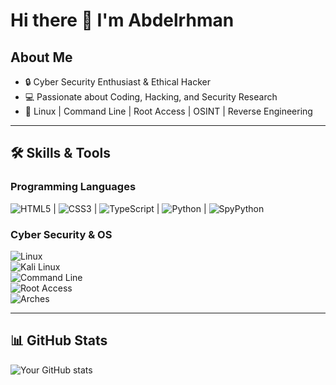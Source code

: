 # Hi there 👋  I'm Abdelrhman 

## About Me  
- 🔒 Cyber Security Enthusiast & Ethical Hacker  
- 💻 Passionate about Coding, Hacking, and Security Research  
- 🐧 Linux | Command Line | Root Access | OSINT | Reverse Engineering  

---

## 🛠️ Skills & Tools  

### Programming Languages  
![HTML5](https://img.shields.io/badge/HTML5-E34F26?style=flat-square&logo=html5&logoColor=white) | ![CSS3](https://img.shields.io/badge/CSS-1572B6?style=flat-square&logo=css3&logoColor=white) | ![TypeScript](https://img.shields.io/badge/TypeScript-3178C6?style=flat-square&logo=typescript&logoColor=white) | ![Python](https://img.shields.io/badge/Python-3776AB?style=flat-square&logo=python&logoColor=white) | ![SpyPython](https://img.shields.io/badge/SpyPython-darkgreen?style=flat-square&logo=python&logoColor=white)

### Cyber Security & OS  
![Linux](https://img.shields.io/badge/Linux-FCC624?style=flat-square&logo=linux&logoColor=black)  
![Kali Linux](https://img.shields.io/badge/Kali_Linux-557C94?style=flat-square&logo=kalilinux&logoColor=white)  
![Command Line](https://img.shields.io/badge/Command%20Line-000000?style=flat-square&logo=gnu-bash&logoColor=white)  
![Root Access](https://img.shields.io/badge/Root_Access-critical?style=flat-square&logo=linux&logoColor=white)  
![Arches](https://img.shields.io/badge/Arch_Linux-1793D1?style=flat-square&logo=arch-linux&logoColor=white)  

---

## 📊 GitHub Stats  
![Your GitHub stats](https://github-readme-stats.vercel.app/api?username=YOURUSERNAME&show_icons=true&theme=radical)  

